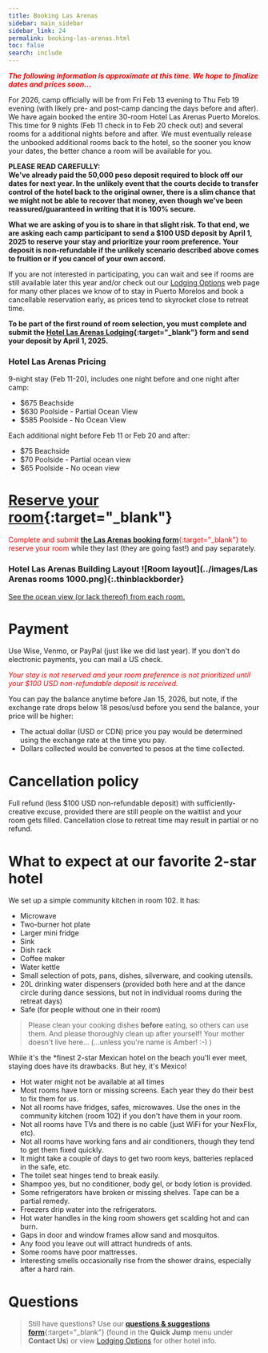 ```yaml
---
title: Booking Las Arenas
sidebar: main_sidebar
sidebar_link: 24
permalink: booking-las-arenas.html
toc: false
search: include
---
```


<span style="color:red">***The following information is approximate at this time. We hope to finalize dates and prices soon...***</span>
<!--### <span style="color:red">***&nbsp;&nbsp;&nbsp;2026 Hotel Las Arenas lodging registration is open. [Learn more here.](booking-las-arenas.md)<br>&nbsp;&nbsp;&nbsp;Camp registration will open in the fall. Info below is from 2025.***</span>
-->

For 2026, camp officially will be from Fri Feb 13 evening to Thu Feb 19 evening (with likely pre- and post-camp dancing the days before and after). We have again booked the entire 30-room Hotel Las Arenas Puerto Morelos. This time for 9 nights (Feb 11 check in to Feb 20 check out) and several rooms for a additional nights before and after. We must eventually release the unbooked additional rooms back to the hotel, so the sooner you know your dates, the better chance a room will be available for you.

**PLEASE READ CAREFULLY:**<br>
**We've already paid the 50,000 peso deposit required to block off our dates for next year. In the unlikely event that the courts decide to transfer control of the hotel back to the original owner, there is a slim chance that we might not be able to recover that money, even though we've been reassured/guaranteed in writing that it is 100% secure.**

**What we are asking of you is to share in that slight risk. To that end, we are asking each camp participant to send a $100 USD deposit by April 1, 2025 to reserve your stay and prioritize your room preference. Your deposit is non-refundable if the unlikely scenario described above comes to fruition or if you cancel of your own accord.**

If you are not interested in participating, you can wait and see if rooms are still available later this year and/or check out our [Lodging Options](lodging-options.md) web page for many other places we know of to stay in Puerto Morelos and book a cancellable reservation early, as prices tend to skyrocket close to retreat time.

**To be part of the first round of room selection, you must complete and submit the [Hotel Las Arenas Lodging](https://docs.google.com/forms/d/e/1FAIpQLSct3SrTHl76pMYcZ5z9-eWdLCjCXzf4igqfVk689qA42YuyWA/viewform){:target="_blank"} form and send your deposit by April 1, 2025.**

### Hotel Las Arenas Pricing

9-night stay (Feb 11-20), includes one night before and one night after camp:
* $675 Beachside
* $630 Poolside - Partial Ocean View
* $585 Poolside - No Ocean View

Each additional night before Feb 11 or Feb 20 and after:
* $75 Beachside
* $70 Poolside - Partial ocean view
* $65 Poolside - No ocean view

# [Reserve your room](https://docs.google.com/forms/d/e/1FAIpQLSct3SrTHl76pMYcZ5z9-eWdLCjCXzf4igqfVk689qA42YuyWA/viewform){:target="_blank"}
<span style="color:red">Complete and submit [**the Las Arenas booking form**](https://docs.google.com/forms/d/e/1FAIpQLSct3SrTHl76pMYcZ5z9-eWdLCjCXzf4igqfVk689qA42YuyWA/viewform){:target="_blank"} to reserve your room</span> while they last (they are going fast!) and pay separately.

<!-- Keep next heading and image on one to lessen vertical spacing -->
### Hotel Las Arenas Building Layout ![Room layout](../images/Las Arenas rooms 1000.png){:.thinblackborder}

[See the ocean view (or lack thereof) from each room.](./las-arenas-views.md)

# Payment

Use Wise, Venmo, or PayPal (just like we did last year). If you don't do electronic payments, you can mail a US check.

<span style="color:red">*Your stay is not reserved and your room preference is not prioritized until your $100 USD non-refundable deposit is received.*</span>

You can pay the balance anytime before Jan 15, 2026, but note, if the exchange rate drops below 18 pesos/usd before you send the balance, your price will be higher:
* The actual dollar (USD or CDN) price you pay would be determined using the exchange rate at the time you pay.
* Dollars collected would be converted to pesos at the time collected.

# Cancellation policy

Full refund (less $100 USD non-refundable deposit) with sufficiently-creative excuse, provided there are still people on the waitlist and your room gets filled. Cancellation close to retreat time may result in partial or no refund.

# What to expect at our favorite 2-star hotel

We set up a simple community kitchen in room 102. It has:

* Microwave
* Two-burner hot plate
* Larger mini fridge
* Sink
* Dish rack
* Coffee maker
* Water kettle
* Small selection of pots, pans, dishes, silverware, and cooking utensils.
* 20L drinking water dispensers (provided both here and at the dance circle during dance sessions, but not in individual rooms during the retreat days)
* Safe (for people without one in their room)

> Please clean your cooking dishes **before** eating, so others can use them. And please thoroughly clean up after yourself! Your mother doesn't live here... (...unless you're name is Amber! :-) )

While it's the *finest 2-star Mexican hotel on the beach you'll ever meet, staying does have its drawbacks. But hey, it's Mexico!

* Hot water might not be available at all times
* Most rooms have torn or missing screens. Each year they do their best to fix them for us.
* Not all rooms have fridges, safes, microwaves. Use the ones in the community kitchen (room 102) if you don't have them in your room.
* Not all rooms have TVs and there is no cable (just WiFi for your NexFlix, etc). 
* Not all rooms have working fans and air conditioners, though they tend to get them fixed quickly.
* It might take a couple of days to get two room keys, batteries replaced in the safe, etc.
* The toilet seat hinges tend to break easily.
* Shampoo yes, but no conditioner, body gel, or body lotion is provided.
* Some refrigerators have broken or missing shelves. Tape can be a partial remedy.
* Freezers drip water into the refrigerators.
* Hot water handles in the king room showers get scalding hot and can burn.
* Gaps in door and window frames allow sand and mosquitos.
* Any food you leave out will attract hundreds of ants.
* Some rooms have poor mattresses.
* Interesting smells occasionally rise from the shower drains, especially after a hard rain.

# Questions

> Still have questions? Use our [**questions & suggestions form**](https://docs.google.com/forms/d/e/1FAIpQLSeKsY-e9iy44578E1ijjs_g5Bwi1gZCuW439N1bOBlL76U5qg/viewform){:target="_blank"} (found in the **Quick Jump** menu under **Contact Us**) or view [Lodging Options](lodging-options.md) for other hotel info.